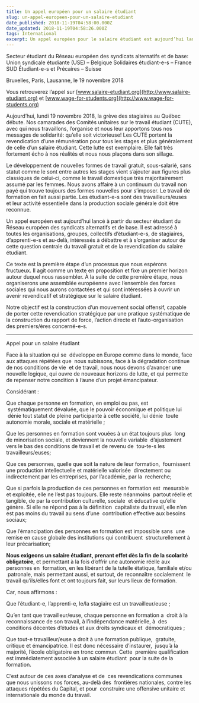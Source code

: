 ```yaml
---
title: Un appel européen pour un salaire étudiant
slug: un-appel-europeen-pour-un-salaire-etudiant
date_published: 2018-11-19T04:58:00.000Z
date_updated: 2018-11-19T04:58:26.000Z
tags: International
excerpt: Un appel européen pour le salaire étudiant est aujourd’hui lancé.
---
```


Secteur étudiant du Réseau européen des syndicats alternatifs et de base:
Union syndicale étudiante (USE) – Belgique
Solidaires étudiant-e-s – France
SUD Étudiant-e-s et Précaires – Suisse

Bruxelles, Paris, Lausanne, le 19 novembre 2018

Vous retrouverez l’appel sur 
[www.salaire-etudiant.org](http://www.salaire-etudiant.org)
et [www.wage-for-students.org](http://www.wage-for-students.org)

Aujourd’hui, lundi 19 novembre 2018, la grève des stagiaires au Québec débute. Nos
camarades des Comités unitaires sur le travail étudiant (CUTE), avec qui nous travaillons, l’organise et nous leur apportons tous nos messages de solidarité: qu’elle soit victorieuse! Les CUTE portent la revendication d’une rémunération pour tous les stages et plus généralement de celle d’un salaire étudiant. Cette lutte est exemplaire. Elle fait très fortement écho à nos réalités et nous nous plaçons dans son sillage.

Le développement de nouvelles formes de travail gratuit, sous-salarié, sans statut comme le sont entre autres les stages vient s’ajouter aux figures plus classiques de celui-ci, comme le travail domestique très majoritairement assumé par les femmes. Nous avons affaire à un continuum du travail non payé qui trouve toujours des formes nouvelles pour s’imposer. Le travail de formation en fait aussi partie. Les étudiant-e-s sont des travailleurs/euses et leur activité essentielle dans la production sociale générale doit être reconnue.

Un appel européen est aujourd’hui lancé à partir du secteur étudiant du Réseau européen des syndicats alternatifs et de base. Il est adressé à toutes les organisations, groupes, collectifs d’étudiant-e-s, de stagiaires, d’apprenti-e-s et au-delà, intéressés à débattre et à s’organiser autour de cette question centrale du travail gratuit et de la revendication du salaire étudiant.

Ce texte est la première étape d’un processus que nous espérons fructueux. Il agit comme un texte en proposition et fixe un premier horizon autour duquel nous rassembler. À la suite de cette première étape, nous organiserons une assemblée européenne avec l’ensemble des forces sociales qui nous aurons contactées et qui sont intéressées à ouvrir un avenir revendicatif et stratégique sur le salaire étudiant.

Notre objectif est la construction d’un mouvement social offensif, capable de porter cette revendication stratégique par une pratique systématique de la construction du rapport de force, l’action directe et l’auto-organisation des premiers/ères concerné-e-s.

***

Appel pour un salaire étudiant

Face à la situation qui se  développe en Europe comme dans le monde, face aux attaques répétées que  nous subissons, face à la dégradation continue de nos conditions de vie  et de travail, nous nous devons d’avancer une nouvelle logique, qui ouvre de nouveaux horizons de lutte, et qui permette de repenser notre condition à l’aune d’un projet émancipateur.

Considérant :

Que chaque personne en formation, en emploi ou pas, est  systématiquement dévaluée, que le pouvoir économique et politique lui  dénie tout statut de pleine participante à cette société, lui dénie  toute autonomie morale, sociale et matérielle ;

Que les personnes en formation sont vouées à un état toujours plus  long de minorisation sociale, et deviennent la nouvelle variable  d’ajustement vers le bas des conditions de travail et de revenu de  tou-te-s les travailleurs/euses;

Que ces personnes, quelle que soit la nature de leur formation,  fournissent une production intellectuelle et matérielle valorisée  directement ou indirectement par les entreprises, par l’académie, par la  recherche;

Que si parfois la production de ces personnes en formation est  mesurable et exploitée, elle ne l’est pas toujours. Elle reste néanmoins  partout réelle et tangible, de par la contribution culturelle, sociale  et éducative qu’elle génère. Si elle ne répond pas à la définition  capitaliste du travail, elle n’en est pas moins du travail au sens d’une  contribution effective aux besoins sociaux;

Que l’émancipation des personnes en formation est impossible sans  une remise en cause globale des institutions qui contribuent  structurellement à leur précarisation;

**Nous exigeons un salaire étudiant, prenant effet dès la fin de la scolarité obligatoire**, et permettant à la fois d’offrir une autonomie réelle aux personnes en  formation, en les libérant de la tutelle étatique, familiale et/ou  patronale, mais permettant aussi, et surtout, de reconnaître socialement  le travail qu’ils/elles font et ont toujours fait, sur leurs lieux de formation. 

Car, nous affirmons :

Que l’étudiant-e, l’apprenti-e, le/la stagiaire est un travailleur/euse​ ;

Qu’en tant que travailleur/euse, chaque personne en formation a  droit à la reconnaissance de son travail, à l’indépendance matérielle, à  des conditions décentes d’études et aux droits syndicaux et  démocratiques ;

Que tout-e travailleur/euse a droit à une formation publique,  gratuite, critique et émancipatrice. Il est donc nécessaire d’instaurer,  jusqu’à la majorité, l’école obligatoire en tronc commun. Cette  première qualification est immédiatement associée à un salaire étudiant  pour la suite de la formation.

C’est autour de ces axes d’analyse et de  ces revendications communes que nous unissons nos forces, au-delà des  frontières nationales, contre les attaques répétées du Capital, et pour  construire une offensive unitaire et internationale du monde du travail.							
